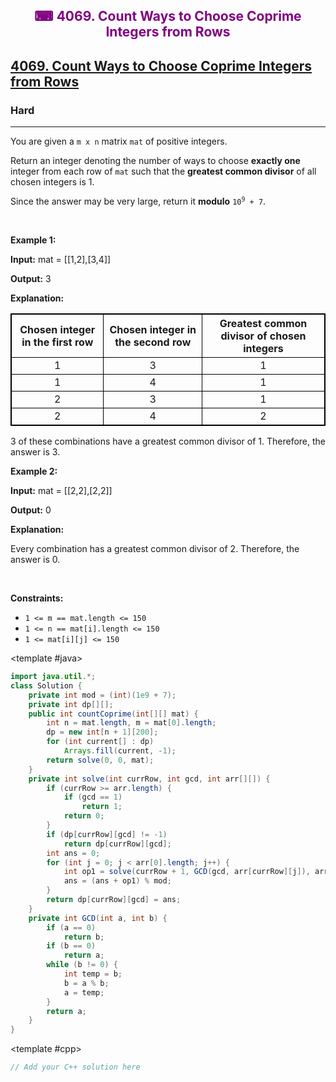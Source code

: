 <div align = "center">
<h style = "margin-bottom: 0px; margin-top: 0px; color : purple;" align = "center" class = "header">

## ⌨ 4069. Count Ways to Choose Coprime Integers from Rows

</h>
</div>

<h2><a href="https://leetcode.com/problems/count-ways-to-choose-coprime-integers-from-rows" target = "_blank">4069. Count Ways to Choose Coprime Integers from Rows</a></h2><h3>Hard</h3><hr><p>You are given a <code>m x n</code> matrix <code>mat</code> of positive integers.</p>

<p>Return an integer denoting the number of ways to choose <strong>exactly one</strong> integer from each row of <code>mat</code> such that the <strong>greatest common divisor</strong> of all chosen integers is 1.</p>

<p>Since the answer may be very large, return it <strong>modulo</strong> <code>10<sup>9</sup> + 7</code>.</p>

<p>&nbsp;</p>
<p><strong class="example">Example 1:</strong></p>

<div class="example-block">
<p><strong>Input:</strong> <span class="example-io">mat = [[1,2],[3,4]]</span></p>

<p><strong>Output:</strong> <span class="example-io">3</span></p>

<p><strong>Explanation:</strong></p>

<table style="border: 1px solid black;">
	<tbody>
		<tr>
			<th align="center" style="border: 1px solid black;">Chosen integer in the first row</th>
			<th align="center" style="border: 1px solid black;">Chosen integer in the second row</th>
			<th align="center" style="border: 1px solid black;">Greatest common divisor of chosen integers</th>
		</tr>
		<tr>
			<td align="center" style="border: 1px solid black;">1</td>
			<td align="center" style="border: 1px solid black;">3</td>
			<td align="center" style="border: 1px solid black;">1</td>
		</tr>
		<tr>
			<td align="center" style="border: 1px solid black;">1</td>
			<td align="center" style="border: 1px solid black;">4</td>
			<td align="center" style="border: 1px solid black;">1</td>
		</tr>
		<tr>
			<td align="center" style="border: 1px solid black;">2</td>
			<td align="center" style="border: 1px solid black;">3</td>
			<td align="center" style="border: 1px solid black;">1</td>
		</tr>
		<tr>
			<td align="center" style="border: 1px solid black;">2</td>
			<td align="center" style="border: 1px solid black;">4</td>
			<td align="center" style="border: 1px solid black;">2</td>
		</tr>
	</tbody>
</table>

<p>3 of these combinations have a greatest common divisor of 1. Therefore, the answer is 3.</p>
</div>

<p><strong class="example">Example 2:</strong></p>

<div class="example-block">
<p><strong>Input:</strong> <span class="example-io">mat = [[2,2],[2,2]]</span></p>

<p><strong>Output:</strong> <span class="example-io">0</span></p>

<p><strong>Explanation:</strong></p>

<p>Every combination has a greatest common divisor of 2. Therefore, the answer is 0.</p>
</div>

<p>&nbsp;</p>
<p><strong>Constraints:</strong></p>

<ul>
	<li><code>1 &lt;= m == mat.length &lt;= 150</code></li>
	<li><code>1 &lt;= n == mat[i].length &lt;= 150</code></li>
	<li><code>1 &lt;= mat[i][j] &lt;= 150</code></li>
</ul>

<CodeTabs :languages="[ { name: 'C++', slot: 'cpp' }, { name: 'Java', slot: 'java' } ]">

<template #java>

```java
import java.util.*;
class Solution {
    private int mod = (int)(1e9 + 7);
    private int dp[][];
    public int countCoprime(int[][] mat) {
        int n = mat.length, m = mat[0].length;
        dp = new int[n + 1][200];
        for (int current[] : dp)
            Arrays.fill(current, -1);
        return solve(0, 0, mat);
    }
    private int solve(int currRow, int gcd, int arr[][]) {
        if (currRow >= arr.length) {
            if (gcd == 1)
                return 1;
            return 0;
        }
        if (dp[currRow][gcd] != -1)
            return dp[currRow][gcd];
        int ans = 0;
        for (int j = 0; j < arr[0].length; j++) {
            int op1 = solve(currRow + 1, GCD(gcd, arr[currRow][j]), arr);
            ans = (ans + op1) % mod;
        }
        return dp[currRow][gcd] = ans;
    }
    private int GCD(int a, int b) {
        if (a == 0)
            return b;
        if (b == 0)
            return a;
        while (b != 0) {
            int temp = b;
            b = a % b;
            a = temp;
        }
        return a;
    }
}
```

</template>

<template #cpp>

```cpp
// Add your C++ solution here
```

</template>

</CodeTabs>
